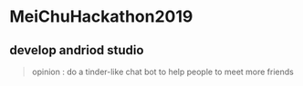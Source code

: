 # MeiChuHackathon2019

## develop andriod studio
> opinion : do a tinder-like chat bot to help people to meet more friends
